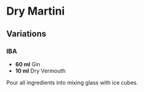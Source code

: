 # Dry Martini

## Variations

### IBA

* **60 ml** Gin
* **10 ml** Dry Vermouth

Pour all ingredients into mixing glass with ice cubes.
